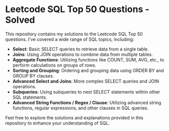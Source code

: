 # Leetcode SQL Top 50 Questions - Solved

This repository contains my solutions to the Leetcode SQL Top 50 questions. I've covered a wide range of SQL topics, including:

- **Select**: Basic SELECT queries to retrieve data from a single table.
- **Joins**: Using JOIN operations to combine data from multiple tables.
- **Aggregate Functions**: Utilizing functions like COUNT, SUM, AVG, etc., to perform calculations on groups of rows.
- **Sorting and Grouping**: Ordering and grouping data using ORDER BY and GROUP BY clauses.
- **Advanced Select and Joins**: More complex SELECT queries and JOIN operations.
- **Subqueries**: Using subqueries to nest SELECT statements within other SQL statements.
- **Advanced String Functions / Regex / Clause**: Utilizing advanced string functions, regular expressions, and other clauses in SQL queries.

Feel free to explore the solutions and explanations provided in this repository to enhance your understanding of SQL.


